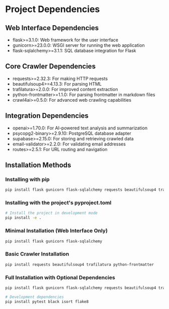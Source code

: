 # Project Dependencies

## Web Interface Dependencies
- flask>=3.1.0: Web framework for the user interface
- gunicorn>=23.0.0: WSGI server for running the web application
- flask-sqlalchemy>=3.1.1: SQL database integration for Flask

## Core Crawler Dependencies
- requests>=2.32.3: For making HTTP requests
- beautifulsoup4>=4.13.3: For parsing HTML
- trafilatura>=2.0.0: For improved content extraction
- python-frontmatter>=1.1.0: For parsing frontmatter in markdown files
- crawl4ai>=0.5.0: For advanced web crawling capabilities

## Integration Dependencies
- openai>=1.70.0: For AI-powered text analysis and summarization
- psycopg2-binary>=2.9.10: PostgreSQL database adapter
- supabase>=2.15.0: For storing and retrieving crawled data
- email-validator>=2.2.0: For validating email addresses
- routes>=2.5.1: For URL routing and navigation

## Installation Methods

### Installing with pip

```bash
pip install flask gunicorn flask-sqlalchemy requests beautifulsoup4 trafilatura python-frontmatter crawl4ai openai psycopg2-binary supabase email-validator routes
```

### Installing with the project's pyproject.toml

```bash
# Install the project in development mode
pip install -e .
```

### Minimal Installation (Web Interface Only)

```bash
pip install flask gunicorn flask-sqlalchemy
```

### Basic Crawler Installation

```bash
pip install requests beautifulsoup4 trafilatura python-frontmatter
```

### Full Installation with Optional Dependencies

```bash
pip install flask gunicorn flask-sqlalchemy requests beautifulsoup4 trafilatura python-frontmatter crawl4ai openai psycopg2-binary supabase email-validator routes

# Development dependencies
pip install pytest black isort flake8
```